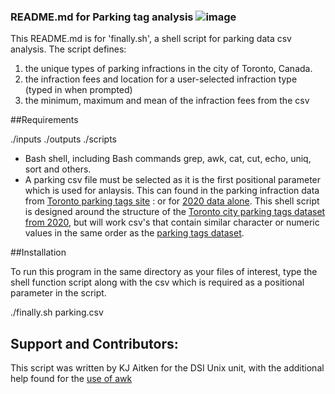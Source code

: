 ### README.md for Parking tag analysis                      ![image](https://user-images.githubusercontent.com/13381429/200181080-fdca823f-52f0-433b-b4b4-32e6391cdc60.png=100X40)

This README.md is for 'finally.sh',  a shell script for parking data csv analysis. The script defines:

  1. the unique types of parking infractions in the city of Toronto, Canada.
  2. the infraction fees and location for a user-selected infraction type (typed in when prompted)
  3. the minimum, maximum and mean of the infraction fees from the csv


##Requirements  

./inputs
./outputs
./scripts

 - Bash shell, including Bash commands grep, awk, cat, cut, echo, uniq, sort and others. 
 - A parking csv file must be selected as it is the first positional parameter which is used for anlaysis. This can found in the parking infraction data from [Toronto parking tags site](https://open.toronto.ca/dataset/parking-tickets/) : 
 or for [2020 data alone](https://ckan0.cf.opendata.inter.prod-toronto.ca/dataset/8c233bc2-1879-44ff-a0e4-9b69a9032c54/resource/0d26a209-6e61-4154-9d70-8a6ad0e2d14d/download/parking-tickets-2020.zip). This shell script is designed around the structure of the [Toronto city parking tags dataset from 2020](https://open.toronto.ca/dataset/parking-tickets/), but will work csv's that contain similar character or numeric values in the same order as the [parking tags dataset](https://ckan0.cf.opendata.inter.prod-toronto.ca/dataset/8c233bc2-1879-44ff-a0e4-9b69a9032c54/resource/0d26a209-6e61-4154-9d70-8a6ad0e2d14d/download/parking-tickets-2020.zip). 


##Installation

To run this program in the same directory as your files of interest, 
type the shell function script along with the csv which is required as a positional parameter in the script. 

  ./finally.sh parking.csv
  
 ## Support and Contributors: 
 
 This script was written by KJ Aitken for the DSI Unix unit, with the additional help found for the [use of awk](https://stackoverflow.com/questions/214363/whats-the-quickest-way-to-get-the-mean-of-a-set-of-numbers-from-the-command-lin)
